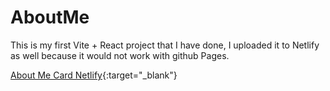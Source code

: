 # AboutMe

This is my first Vite + React project that I have done, I uploaded it to Netlify as well because it would not work with github Pages.

[About Me Card Netlify](https://grand-bombolone-4cadcc.netlify.app/){:target="_blank"}
